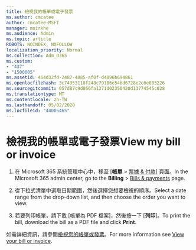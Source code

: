 ```yaml
---
title: 檢視我的帳單或電子發票
ms.author: cmcatee
author: cmcatee-MSFT
manager: mnirkhe
ms.audience: Admin
ms.topic: article
ROBOTS: NOINDEX, NOFOLLOW
localization_priority: Normal
ms.collection: Adm_O365
ms.custom:
- "437"
- "1500005"
ms.assetid: 464d32fd-2487-4885-af0f-d4096b694861
ms.openlocfilehash: 3c74953118f248c79186e54bd6728e2c6e083226
ms.sourcegitcommit: 057d87c9d866fa1371d02350420d13774545c028
ms.translationtype: MT
ms.contentlocale: zh-TW
ms.lasthandoff: 05/02/2020
ms.locfileid: "44005465"
---
```

# <a name="view-my-bill-or-invoice"></a><span data-ttu-id="c1126-102">檢視我的帳單或電子發票</span><span class="sxs-lookup"><span data-stu-id="c1126-102">View my bill or invoice</span></span>

1. <span data-ttu-id="c1126-103">在 Microsoft 365 系統管理中心中，移至 [**帳單** \> [票據 & 付款](https://go.microsoft.com/fwlink/p/?linkid=848039)] 頁面。</span><span class="sxs-lookup"><span data-stu-id="c1126-103">In the Microsoft 365 admin center, go to the **Billing** \> [Bills & payments](https://go.microsoft.com/fwlink/p/?linkid=848039) page.</span></span>

2. <span data-ttu-id="c1126-104">從下拉式清單中選取日期範圍，然後選擇您想要檢視的順序。</span><span class="sxs-lookup"><span data-stu-id="c1126-104">Select a date range from the drop-down list, and then choose the order you want to view.</span></span>

3. <span data-ttu-id="c1126-105">若要列印帳單，請下載 [帳單為 PDF 檔案]，然後按一下 [**列印**]。</span><span class="sxs-lookup"><span data-stu-id="c1126-105">To print the bill, download the bill as a PDF file and click **Print**.</span></span>

<span data-ttu-id="c1126-106">如需詳細資訊，請參閱[檢視您的帳單或發票](https://docs.microsoft.com/office365/admin/subscriptions-and-billing/view-your-bill-or-invoice)。</span><span class="sxs-lookup"><span data-stu-id="c1126-106">For more information see [View your bill or invoice](https://docs.microsoft.com/office365/admin/subscriptions-and-billing/view-your-bill-or-invoice).</span></span>
